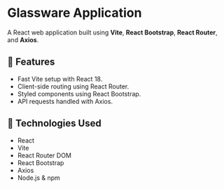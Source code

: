 # Glassware Application

A React web application built using **Vite**, **React Bootstrap**, **React Router**, and **Axios**.

## 🚀 Features
- Fast Vite setup with React 18.
- Client-side routing using React Router.
- Styled components using React Bootstrap.
- API requests handled with Axios.

## 🧩 Technologies Used
- React  
- Vite  
- React Router DOM  
- React Bootstrap  
- Axios  
- Node.js & npm